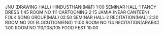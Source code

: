 JNU (DRAWING HALL)
HINDUSTHANI(M&F) 
1:00
SEMINAR HALL-1
FANCY DRESS
1:45
ROOM NO 111
CARTOONING
2:15
JAMIA (NEAR CANTEEN)
FOLK SONG GROUP(MAL)
02:50
SEMINAR HALL-2
RECITATION(MAL)
2:30
ROOM NO 201
ELOCUTION(ENG) 
11:00
ROOM NO 114
RECITATION(ARABIC) 
1:00
ROOM NO 110/108/105
FOOD FEST 
10:00
